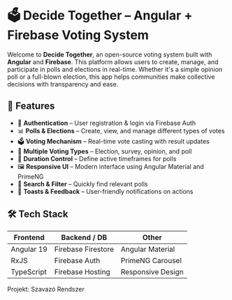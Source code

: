 # 🗳️ Decide Together – Angular + Firebase Voting System

Welcome to **Decide Together**, an open-source voting system built with **Angular** and **Firebase**. This platform allows users to create, manage, and participate in polls and elections in real-time. Whether it's a simple opinion poll or a full-blown election, this app helps communities make collective decisions with transparency and ease.

## 🚀 Features

- 🔐 **Authentication** – User registration & login via Firebase Auth  
- 📊 **Polls & Elections** – Create, view, and manage different types of votes  
- 🗳️ **Voting Mechanism** – Real-time vote casting with result updates  
- 🧠 **Multiple Voting Types** – Election, survey, opinion, and poll  
- 📅 **Duration Control** – Define active timeframes for polls  
- 🖼️ **Responsive UI** – Modern interface using Angular Material and PrimeNG  
- 🔎 **Search & Filter** – Quickly find relevant polls  
- 🔔 **Toasts & Feedback** – User-friendly notifications on actions  

## 🛠️ Tech Stack

| Frontend    | Backend / DB      | Other            |
|-------------|-------------------|------------------|
| Angular 19  | Firebase Firestore| Angular Material |
| RxJS        | Firebase Auth     | PrimeNG Carousel |
| TypeScript  | Firebase Hosting  | Responsive Design|

Projekt: Szavazó Rendszer
